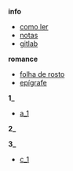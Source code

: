 **info**
-   [como ler](/leitura)
-   [notas](/notas)
-   [gitlab](https://gitlab.com/oliviamaia/norte)

**romance**
-   [folha de rosto](/draft_/_rosto)
-   [epígrafe](/draft_/_epigrafe)

**1_**
- [a_1](/draft_/a_1)

**2_**

**3_**
- [c_1](/draft_/c_1)
